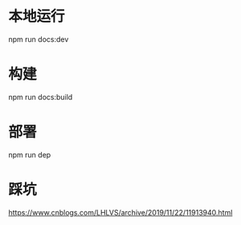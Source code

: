 # 本地运行
npm run docs:dev
# 构建
npm run docs:build
# 部署
npm run dep

# 踩坑
https://www.cnblogs.com/LHLVS/archive/2019/11/22/11913940.html